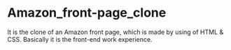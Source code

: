 # Amazon_front-page_clone
It is the clone of an Amazon front page, which is made by using of HTML &amp; CSS.  Basically it is the front-end work experience.
